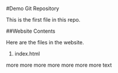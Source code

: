 #Demo Git Repository

This is the first file in this repo.



##Website Contents

Here are the files in the website.

1. index.html 




more more more more more more more text
